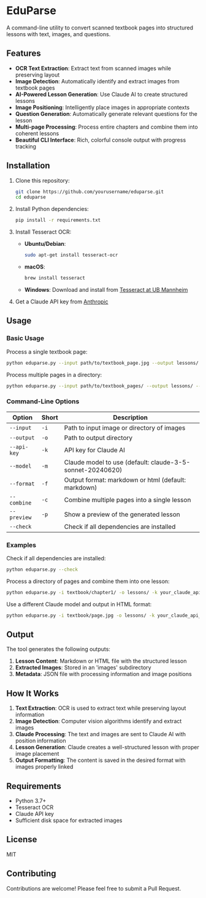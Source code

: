 # EduParse

A command-line utility to convert scanned textbook pages into structured lessons with text, images, and questions.

## Features

- **OCR Text Extraction**: Extract text from scanned images while preserving layout
- **Image Detection**: Automatically identify and extract images from textbook pages
- **AI-Powered Lesson Generation**: Use Claude AI to create structured lessons
- **Image Positioning**: Intelligently place images in appropriate contexts
- **Question Generation**: Automatically generate relevant questions for the lesson
- **Multi-page Processing**: Process entire chapters and combine them into coherent lessons
- **Beautiful CLI Interface**: Rich, colorful console output with progress tracking

## Installation

1. Clone this repository:
   ```bash
   git clone https://github.com/yourusername/eduparse.git
   cd eduparse
   ```

2. Install Python dependencies:
   ```bash
   pip install -r requirements.txt
   ```

3. Install Tesseract OCR:
   - **Ubuntu/Debian**:
     ```bash
     sudo apt-get install tesseract-ocr
     ```
   - **macOS**:
     ```bash
     brew install tesseract
     ```
   - **Windows**:
     Download and install from [Tesseract at UB Mannheim](https://github.com/UB-Mannheim/tesseract/wiki)

4. Get a Claude API key from [Anthropic](https://www.anthropic.com/)

## Usage

### Basic Usage

Process a single textbook page:

```bash
python eduparse.py --input path/to/textbook_page.jpg --output lessons/ --api-key your_claude_api_key
```

Process multiple pages in a directory:

```bash
python eduparse.py --input path/to/textbook_pages/ --output lessons/ --api-key your_claude_api_key
```

### Command-Line Options

| Option | Short | Description |
|--------|-------|-------------|
| `--input` | `-i` | Path to input image or directory of images |
| `--output` | `-o` | Path to output directory |
| `--api-key` | `-k` | API key for Claude AI |
| `--model` | `-m` | Claude model to use (default: claude-3-5-sonnet-20240620) |
| `--format` | `-f` | Output format: markdown or html (default: markdown) |
| `--combine` | `-c` | Combine multiple pages into a single lesson |
| `--preview` | `-p` | Show a preview of the generated lesson |
| `--check` | | Check if all dependencies are installed |

### Examples

Check if all dependencies are installed:

```bash
python eduparse.py --check
```

Process a directory of pages and combine them into one lesson:

```bash
python eduparse.py -i textbook/chapter1/ -o lessons/ -k your_claude_api_key -c -p
```

Use a different Claude model and output in HTML format:

```bash
python eduparse.py -i textbook/page.jpg -o lessons/ -k your_claude_api_key -m claude-3-opus-20240229 -f html
```

## Output

The tool generates the following outputs:

1. **Lesson Content**: Markdown or HTML file with the structured lesson
2. **Extracted Images**: Stored in an 'images' subdirectory
3. **Metadata**: JSON file with processing information and image positions

## How It Works

1. **Text Extraction**: OCR is used to extract text while preserving layout information
2. **Image Detection**: Computer vision algorithms identify and extract images
3. **Claude Processing**: The text and images are sent to Claude AI with position information
4. **Lesson Generation**: Claude creates a well-structured lesson with proper image placement
5. **Output Formatting**: The content is saved in the desired format with images properly linked

## Requirements

- Python 3.7+
- Tesseract OCR
- Claude API key
- Sufficient disk space for extracted images

## License

MIT

## Contributing

Contributions are welcome! Please feel free to submit a Pull Request. 